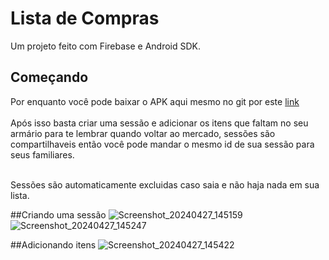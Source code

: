 # Lista de Compras

Um projeto feito com Firebase e Android SDK.

## Começando

Por enquanto você pode baixar o APK aqui mesmo no git por este <a href='https://github.com/viniciusmarchioni/ListaDeCompras/blob/master/apk/app-debug.apk'>link</a><br><br>
Após isso basta criar uma sessão e adicionar os itens que faltam no seu armário para te lembrar quando voltar ao mercado,
sessões são compartilhaveis então você pode mandar o mesmo id de sua sessão para seus familiares.<br><br>

Sessões são automaticamente excluidas caso saia e não haja nada em sua lista.

##Criando uma sessão
![Screenshot_20240427_145159](https://github.com/viniciusmarchioni/ListaDeCompras/assets/85034259/dd3ba6d2-d12e-43ee-981a-a5bdfd270e6e)
![Screenshot_20240427_145247](https://github.com/viniciusmarchioni/ListaDeCompras/assets/85034259/e5381a1f-180a-420b-a540-afbd758a3103)

##Adicionando itens
![Screenshot_20240427_145422](https://github.com/viniciusmarchioni/ListaDeCompras/assets/85034259/ea21bc4c-e6b1-447f-b3d6-dee68acf1b15)
